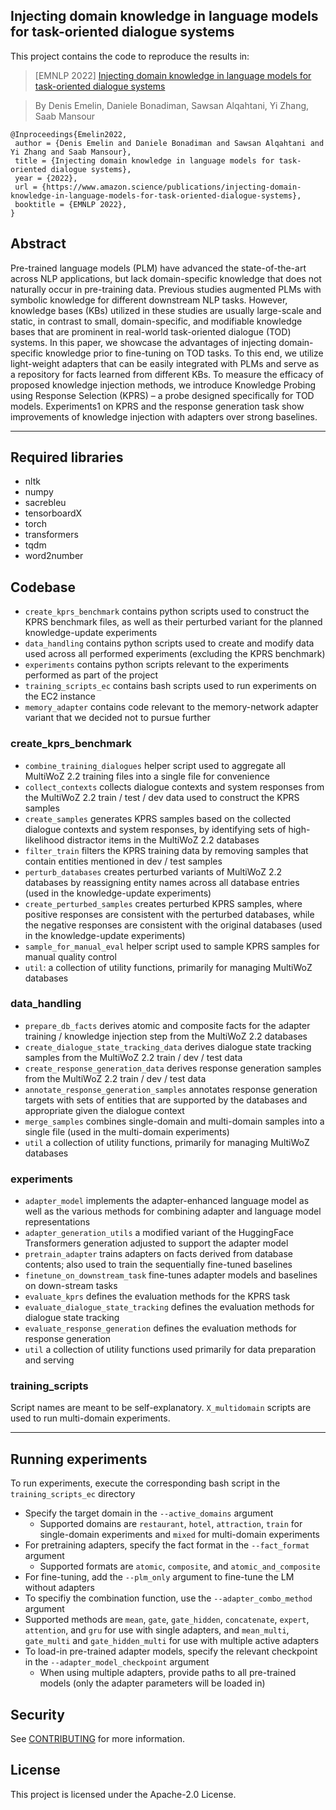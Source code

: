 ## Injecting domain knowledge in language models for task-oriented dialogue systems

This project contains the code to reproduce the results in:

> [EMNLP 2022] [Injecting domain knowledge in language models for task-oriented dialogue systems](https://www.amazon.science/publications/injecting-domain-knowledge-in-language-models-for-task-oriented-dialogue-systems)

> By Denis Emelin, Daniele Bonadiman, Sawsan Alqahtani, Yi Zhang, Saab Mansour

```
@Inproceedings{Emelin2022,
 author = {Denis Emelin and Daniele Bonadiman and Sawsan Alqahtani and Yi Zhang and Saab Mansour},
 title = {Injecting domain knowledge in language models for task-oriented dialogue systems},
 year = {2022},
 url = {https://www.amazon.science/publications/injecting-domain-knowledge-in-language-models-for-task-oriented-dialogue-systems},
 booktitle = {EMNLP 2022},
}
```

## Abstract

Pre-trained language models (PLM) have advanced the state-of-the-art across NLP applications, but lack domain-specific knowledge that does not naturally occur in pre-training data. Previous studies augmented PLMs with symbolic knowledge for different downstream NLP tasks. However, knowledge bases (KBs) utilized in these studies are usually large-scale and static, in contrast to small, domain-specific, and modifiable knowledge bases that are prominent in real-world task-oriented dialogue (TOD) systems. In this paper, we showcase the advantages of injecting domain-specific knowledge prior to fine-tuning on TOD tasks. To this end, we utilize light-weight adapters that can be easily integrated with PLMs and serve as a repository for facts learned from different KBs. To measure the efficacy of proposed knowledge injection methods, we introduce Knowledge Probing using Response Selection (KPRS) – a probe designed specifically for TOD models. Experiments1 on KPRS and the response generation task show improvements of knowledge injection with adapters over strong baselines.
***

## Required libraries

- nltk
- numpy
- sacrebleu
- tensorboardX
- torch
- transformers
- tqdm
- word2number

## Codebase

- `create_kprs_benchmark` contains python scripts used to construct the KPRS benchmark files, as well as their perturbed variant for the planned knowledge-update experiments
- `data_handling` contains python scripts used to create and modify data used across all performed experiments (excluding the KPRS benchmark)
- `experiments` contains python scripts relevant to the experiments performed as part of the project
- `training_scripts_ec` contains bash scripts used to run experiments on the EC2 instance
- `memory_adapter` contains code relevant to the memory-network adapter variant that we decided not to pursue further

### create_kprs_benchmark

- `combine_training_dialogues` helper script used to aggregate all MultiWoZ 2.2 training files into a single file for convenience
- `collect_contexts` collects dialogue contexts and system responses from the MultiWoZ 2.2 train / test / dev data used to construct the KPRS samples
- `create_samples` generates KPRS samples based on the collected dialogue contexts and system responses, by identifying sets of high-likelihood distractor items in the MultiWoZ 2.2 databases  
- `filter_train` filters the KPRS training data by removing samples that contain entities mentioned in dev / test samples
- `perturb_databases` creates perturbed variants of MultiWoZ 2.2 databases by reassigning entity names across all database entries (used in the knowledge-update experiments)
- `create_perturbed_samples` creates perturbed KPRS samples, where positive responses are consistent with the perturbed databases, while the negative responses are consistent with the original databases (used in the knowledge-update experiments)
- `sample_for_manual_eval` helper script used to sample KPRS samples for manual quality control
- `util`: a collection of utility functions, primarily for managing MultiWoZ databases 

### data_handling

- `prepare_db_facts` derives atomic and composite facts for the adapter training / knowledge injection step from the MultiWoZ 2.2 databases
- `create_dialogue_state_tracking_data` derives dialogue state tracking samples from the MultiWoZ 2.2 train / dev / test data
- `create_response_generation_data` derives response generation samples from the MultiWoZ 2.2 train / dev / test data
- `annotate_response_generation_samples` annotates response generation targets with sets of entities that are supported by the databases and appropriate given the dialogue context
- `merge_samples` combines single-domain and multi-domain samples into a single file (used in the multi-domain experiments)
- `util` a collection of utility functions, primarily for managing MultiWoZ databases 

### experiments

- `adapter_model` implements the adapter-enhanced language model as well as the various methods for combining adapter and language model representations
- `adapter_generation_utils` a modified variant of the HuggingFace Transformers generation adjusted to support the adapter model
- `pretrain_adapter` trains adapters on facts derived from database contents; also used to train the sequentially fine-tuned baselines
- `finetune_on_downstream_task` fine-tunes adapter models and baselines on down-stream tasks
- `evaluate_kprs` defines the evaluation methods for the KPRS task
- `evaluate_dialogue_state_tracking` defines the evaluation methods for dialogue state tracking
- `evaluate_response_generation` defines the evaluation methods for response generation
- `util` a collection of utility functions used primarily for data preparation and serving

### training_scripts

Script names are meant to be self-explanatory. `X_multidomain` scripts are used to run multi-domain experiments.

***

## Running experiments

To run experiments, execute the corresponding bash script in the `training_scripts_ec` directory

- Specify the target domain in the `--active_domains` argument
    - Supported domains are `restaurant`, `hotel`, `attraction`, `train` for single-domain experiments and `mixed` for multi-domain experiments
- For pretraining adapters, specify the fact format in the `--fact_format` argument
    - Supported formats are `atomic`, `composite`, and `atomic_and_composite`
- For fine-tuning, add the `--plm_only` argument to fine-tune the LM without adapters
- To specifiy the combination function, use the `--adapter_combo_method` argument
- Supported methods are `mean`, `gate`, `gate_hidden`, `concatenate`, `expert`, `attention`, and `gru` for use with single adapters, and `mean_multi`, `gate_multi` and `gate_hidden_multi` for use with multiple active adapters
- To load-in pre-trained adapter models, specify the relevant checkpoint in the `--adapter_model_checkpoint` argument
    - When using multiple adapters, provide paths to all pre-trained models (only the adapter parameters will be loaded in)

## Security

See [CONTRIBUTING](CONTRIBUTING.md#security-issue-notifications) for more information.

## License

This project is licensed under the Apache-2.0 License.
